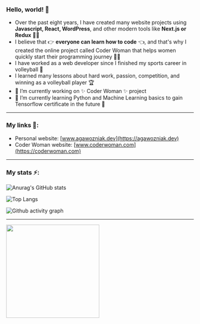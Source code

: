 ### Hello, world! 👋

 - Over the past eight years, I have created many website projects using **Javascript, React, WordPress**, and other modern tools like **Next.js or Redux** 👩‍💻  
 - I believe that 👉 **everyone can learn how to code** 👈, and that's why I created the online project called Coder Woman that helps women quickly start their programming journey 🦸‍♀️  
- I have worked as a web developer since I finished my sports career in volleyball 🏐  
- I learned many lessons about hard work, passion, competition, and winning as a volleyball player 🏆  
- 🔭 I’m currently working on ✨ Coder Woman ✨ project 
- 🌱 I’m currently learning Python and Machine Learning basics to gain Tensorflow certificate in the future 🤖  

---
### My links 🔗:
- Personal website: [www.agawozniak.dev](https://agawozniak.dev)
- Coder Woman website: [www.coderwoman.com](https://coderwoman.com)
---
### My stats ⚡️:
  
![Anurag's GitHub stats](https://github-readme-stats.vercel.app/api?username=agawozniak&show_icons=true&theme=jolly)

![Top Langs](https://github-readme-stats.vercel.app/api/top-langs/?username=agawozniak&theme=jolly)

![Github activity graph](https://activity-graph.herokuapp.com/graph?username=agawozniak&bg_color=2a1a3f&color=9e4c98&line=dd58c1&point=dd58c1&area=true&hide_border=true)

---
[<img src="https://user-images.githubusercontent.com/14938482/151793615-1fbb3818-fa19-4cd8-bf1e-74b1b9ea1e31.png" width="250" />](https://coderwoman.com)
